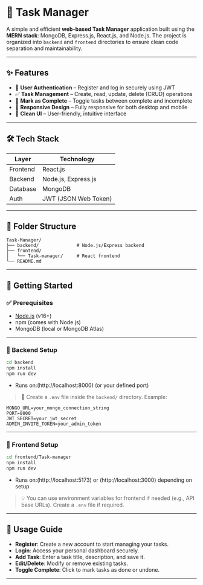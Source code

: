 # 📝 Task Manager

A simple and efficient **web-based Task Manager** application built using the **MERN stack**: MongoDB, Express.js, React.js, and Node.js.
The project is organized into `backend` and `frontend` directories to ensure clean code separation and maintainability.

---

## ✨ Features

* 🔐 **User Authentication** – Register and log in securely using JWT
* ✅ **Task Management** – Create, read, update, delete (CRUD) operations
* 📌 **Mark as Complete** – Toggle tasks between complete and incomplete
* 📱 **Responsive Design** – Fully responsive for both desktop and mobile
* 🎯 **Clean UI** – User-friendly, intuitive interface

---

## 🛠️ Tech Stack

| Layer    | Technology           |
| -------- | -------------------- |
| Frontend | React.js             |
| Backend  | Node.js, Express.js  |
| Database | MongoDB              |
| Auth     | JWT (JSON Web Token) |

---

## 📁 Folder Structure

```plaintext
Task-Manager/
├── backend/              # Node.js/Express backend
├── frontend/
│   └── Task-manager/     # React frontend
└── README.md
```

---

## 🚀 Getting Started

### ✅ Prerequisites

* [Node.js](https://nodejs.org/) (v16+)
* npm (comes with Node.js)
* MongoDB (local or MongoDB Atlas)

---

### 🧪 Backend Setup

```bash
cd backend
npm install
npm run dev
```

* Runs on:(http://localhost:8000) (or your defined port)

> 🔐 Create a `.env` file inside the `backend/` directory. Example:

```env
MONGO_URL=your_mongo_connection_string
PORT=8000
JWT_SECRET=your_jwt_secret
ADMIN_INVITE_TOKEN=your_admin_token
```

---

### 🎨 Frontend Setup

```bash
cd frontend/Task-manager
npm install
npm run dev
```

* Runs on:(http://localhost:5173) or (http://localhost:3000) depending on setup

> 💡 You can use environment variables for frontend if needed (e.g., API base URLs). Create a `.env` file if required.

---

## 📌 Usage Guide

* **Register**: Create a new account to start managing your tasks.
* **Login**: Access your personal dashboard securely.
* **Add Task**: Enter a task title, description, and save it.
* **Edit/Delete**: Modify or remove existing tasks.
* **Toggle Complete**: Click to mark tasks as done or undone.

---
